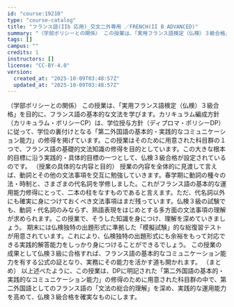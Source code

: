 ```yaml
---
id: "course:19210"
type: "course-catalog"
title: "フランス語(IIb 応用)_交文二外専用 ／FRENCH(II B ADVANCED)"
summary: "（学部ポリシーとの関係） この授業は、「実用フランス語検定（仏検）３級合格」を目的に、フランス語の基本的な文法を学びます。カリキュラム編成方針（カリキュラム・ポリシーCP）は、学位授与方針（ディプロマ・ポリシーDP）に従って、学位の裏付けと…"
tags: []
campus: ""
credits: 1
instructors: []
license: "CC-BY-4.0"
version:
  created_at: "2025-10-09T03:48:57Z"
  updated_at: "2025-10-09T03:48:57Z"
---
```

（学部ポリシーとの関係） この授業は、「実用フランス語検定（仏検）３級合格」を目的に、フランス語の基本的な文法を学びます。カリキュラム編成方針（カリキュラム・ポリシーCP）は、学位授与方針（ディプロマ・ポリシーDP）に従って、学位の裏付けとなる「第二外国語の基本的・実践的なコミュニケーション能力」の修得を掲げています。この授業はそのために用意された科目群の１つで、フランス語の基礎的文法知識の修得を目的としています。この大きな根本的目標に沿う実践的・具体的目標の一つとして、仏検３級合格が設定されているのです。 （授業の具体的な内容と目的） 授業の内容を全体的に見渡して言えば、動詞とその他の文法事項を交互に勉強していきます。春学期に動詞の種々の法・時制と、さまざまの代名詞を学修しました。これがフランス語の基本的な運用能力修得にとって、二本の柱をなすものであると言えます。ただ、代名詞以外にも確実に身につけておくべき文法事項はまだ残っています。仏検３級の試験でも、動詞・代名詞のみならず、熟語表現をはじめとする多方面の文法事項の理解が求められます。この授業で、そうした知識を身につけ、理解を深めていきましょう。 期末には仏検独特の出題形式に準拠した「模擬試験」的な総復習テストが用意されています。これにより、仏検独特の出題形式にも余裕をもって対応できる実践的解答能力をしっかり身につけることができるでしょう。 この授業の成果として仏検３級に合格すれば、フランス語の基本的なコミュニケーション能力を有する公式の証となり、実務にその能力を活かす道も開かれます。 （まとめ） 以上述べたように、この授業は、DPに明記された「第二外国語の基本的・実践的なコミュニケーション能力」の修得のために用意された科目群の中で、第二外国語としてのフランス語の「文法の総合的理解」を深め、実践的な運用能力を高めて、仏検３級合格を確実なものにします。
